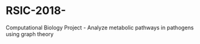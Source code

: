 # RSIC-2018-
Computational Biology Project - Analyze metabolic pathways in pathogens using graph theory
